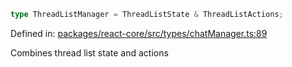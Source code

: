 ```ts
type ThreadListManager = ThreadListState & ThreadListActions;
```

Defined in: [packages/react-core/src/types/chatManager.ts:89](https://github.com/thesysdev/crayon/blob/0127003ed9bff74d06359995c8d9eea4558f4151/js/packages/react-core/src/types/chatManager.ts#L89)

Combines thread list state and actions
